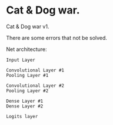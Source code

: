 # Cat & Dog war.
Cat & Dog war v1.

There are some errors that not be solved.

Net architecture:
```
Input Layer

Convolutional Layer #1
Pooling Layer #1

Convolutional Layer #2
Pooling Layer #2

Dense Layer #1
Dense Layer #2

Logits layer
```
